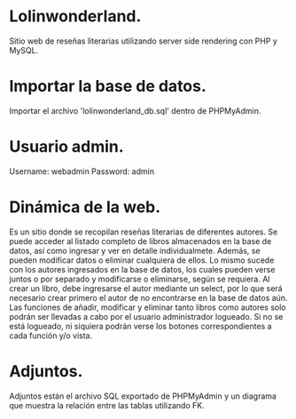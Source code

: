 # Lolinwonderland.
Sitio web de reseñas literarias utilizando server side rendering con PHP y MySQL.

# Importar la base de datos.
Importar el archivo 'lolinwonderland_db.sql' dentro de PHPMyAdmin.

# Usuario admin.
Username: webadmin
Password: admin

# Dinámica de la web.
Es un sitio donde se recopilan reseñas literarias de diferentes autores. Se puede acceder al listado completo de libros almacenados en la base de datos, así como ingresar y ver en detalle individualmete. Además, se pueden modificar datos o eliminar cualquiera de ellos. Lo mismo sucede con los autores ingresados en la base de datos, los cuales pueden verse juntos o por separado y modificarse o eliminarse, según se requiera.
Al crear un libro, debe ingresarse el autor mediante un select, por lo que será necesario crear primero el autor de no encontrarse en la base de datos aún.
Las funciones de añadir, modificar y eliminar tanto libros como autores solo podrán ser llevadas a cabo por el usuario administrador logueado. Si no se está logueado, ni siquiera podrán verse los botones correspondientes a cada función y/o vista.

# Adjuntos.
Adjuntos están el archivo SQL exportado de PHPMyAdmin y un diagrama que muestra la relación entre las tablas utilizando FK.